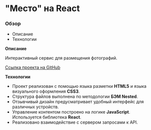 # "Место" на React

### Обзор
* Описание
* Технологии

**Описание**

Интерактивный сервис для размещения фотографий.

[Ссылка проекта на GitHub](https://evgeny-proskurnikov.github.io/mesto-react/)
 
**Технологии**

* Проект реализован с помощью языка разметки **HTML5** и языка визуального оформления **CSS3**.
* Структура файлов выполнена по методологии **БЭМ Nested**.
* Отзывчивый дизайн предусматривает удобный интерфейс для различных устройств.
* Управление контентом построено на логике **JavaScript**. Используется библиотека **React**.
* Реализовано взаимодействие с сервером запросами к API.